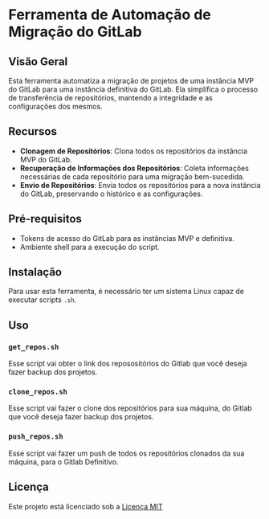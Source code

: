 # Ferramenta de Automação de Migração do GitLab

## Visão Geral
Esta ferramenta automatiza a migração de projetos de uma instância MVP do GitLab para uma instância definitiva do GitLab. Ela simplifica o processo de transferência de repositórios, mantendo a integridade e as configurações dos mesmos.

## Recursos
- **Clonagem de Repositórios**: Clona todos os repositórios da instância MVP do GitLab.
- **Recuperação de Informações dos Repositórios**: Coleta informações necessárias de cada repositório para uma migração bem-sucedida.
- **Envio de Repositórios**: Envia todos os repositórios para a nova instância do GitLab, preservando o histórico e as configurações.

## Pré-requisitos
- Tokens de acesso do GitLab para as instâncias MVP e definitiva.
- Ambiente shell para a execução do script.

## Instalação
Para usar esta ferramenta, é necessário ter um sistema Linux capaz de executar scripts `.sh`.

## Uso

### `get_repos.sh`
Esse script vai obter o link dos reposositórios do Gitlab que você deseja fazer backup dos projetos.

### `clone_repos.sh`
Esse script vai fazer o clone dos repositórios para sua máquina, do Gitlab que você deseja fazer backup dos projetos.

### `push_repos.sh`
Esse script vai fazer um push de todos os repositórios clonados da sua máquina, para o Gitlab Definitivo.

## Licença
Este projeto está licenciado sob a [Licença MIT](LICENSE.md)
